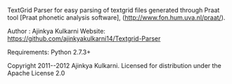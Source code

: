 
TextGrid Parser for easy parsing of textgrid files generated through Praat tool [Praat phonetic analysis software],
(http://www.fon.hum.uva.nl/praat/).


Author : Ajinkya Kulkarni
Website: https://github.com/ajinkyakulkarni14/Textgrid-Parser


Requirements: Python 2.7.3+


Copyright 2011--2012 Ajinkya Kulkarni. Licensed for distribution under the Apache License 2.0
